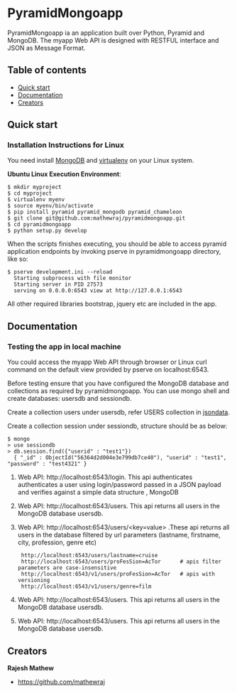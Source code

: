 # PyramidMongoapp

PyramidMongoapp ia an application built over Python, Pyramid and MongoDB. The myapp Web API is designed with RESTFUL interface and JSON as Message Format.


## Table of contents

* [Quick start](#quick-start)
* [Documentation](#documentation)
* [Creators](#creators)



## Quick start 


### Installation Instructions for Linux

You need install [MongoDB](https://docs.mongodb.org/manual/tutorial/install-mongodb-on-ubuntu/) and [virtualenv](http://docs.python-guide.org/en/latest/dev/virtualenvs/) on your Linux system.


**Ubuntu Linux Execution Environment**:

    $ mkdir myproject
    $ cd myproject
    $ virtualenv myenv
    $ source myenv/bin/activate
    $ pip install pyramid pyramid_mongodb pyramid_chameleon
    $ git clone git@github.com:mathewraj/pyramidmongoapp.git
    $ cd pyramidmongoapp
    $ python setup.py develop


When the  scripts finishes executing, you should be able to access pyramid application
endpoints by invoking pserve in pyramidmongoapp directory, like so:

    $ pserve development.ini --reload
      Starting subprocess with file monitor
      Starting server in PID 27573
      serving on 0.0.0.0:6543 view at http://127.0.0.1:6543


All other required libraries bootstrap, jquery etc are included in the app.

## Documentation

### Testing the app in local machine

You could access the myapp Web API through browser or Linux curl command on the default view provided by pserve on localhost:6543.

Before testing ensure that you have configured the MongoDB database and collections as required by pyramidmongoapp. You can use mongo shell and create databases: usersdb and sessiondb.

Create a collection users under usersdb, refer USERS collection  in [jsondata](https://github.com/mathewraj/pyramidmongoapp/blob/master/myapp/jsondata.py).
 
Create a collection session under sessiondb, structure should be as below:

    $ mongo
    > use sessiondb
    > db.session.find({"userid" : "test1"})
      { "_id" : ObjectId("56364d2d004e3e799db7ce40"), "userid" : "test1", "password" : "test4321" }



1. Web API: http://localhost:6543/login. This api authenticates authenticates a user using login/password passed in a JSON payload and verifies against a simple data structure , MongoDB

2. Web API: http://localhost:6543/users. This api   returns all users in the MongoDB database usersdb.
3. Web API: http://localhost:6543/users/<key=value> .These api returns all users in the database filtered by url parameters (lastname, firstname, city, profession, genre etc)

        http://localhost:6543/users/lastname=cruise
        http://localhost:6543/users/proFesSion=AcTor      # apis filter parameters are case-insensitive
        http://localhost:6543/v1/users/proFesSion=AcTor   # apis with versioning
        http://localhost:6543/v1/users/genre=film

4. Web API: http://localhost:6543/users. This api   returns all users in the MongoDB database usersdb.
5. Web API: http://localhost:6543/users. This api   returns all users in the MongoDB database usersdb.



## Creators

**Rajesh Mathew**

* <https://github.com/mathewraj>

